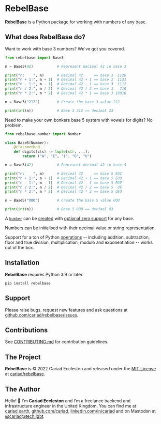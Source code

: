 # RebelBase

**RebelBase** is a Python package for working with numbers of any base.

## What does RebelBase do?

Want to work with base 3 numbers? We've got you covered.

```python
from rebelbase import Base3

n = Base3(42)           # Represent decimal 42 in base 3

print("n:    ", n)      # Decimal 42     == base 3  1120
print("n + 1:", n + 1)  # Decimal 42 + 1 == base 3  1121
print("n - 1:", n - 1)  # Decimal 42 - 1 == base 3  1112
print("n / 2:", n / 2)  # Decimal 42 / 2 == base 3   210
print("n * 2:", n * 2)  # Decimal 42 * 1 == base 3 10010

n = Base3("212")        # Create the base 3 value 212

print(int(n))           # Base 3 212 == decimal 23
```

Need to make your own bonkers base 5 system with vowels for digits? No problem.

```python
from rebelbase.number import Number

class Base5(Number):
    @classmethod
    def digits(cls) -> tuple[str, ...]:
        return ("A", "E", "I", "O", "U")

n = Base5(42)           # Represent decimal 42 in base 5

print("n:    ", n)      # Decimal 42     == base 5 EOI
print("n + 1:", n + 1)  # Decimal 42 + 1 == base 5 EOO
print("n - 1:", n - 1)  # Decimal 42 - 1 == base 5 EOE
print("n / 2:", n / 2)  # Decimal 42 / 2 == base 5  UE
print("n * 2:", n * 2)  # Decimal 42 * 2 == base 5 OEU

n = Base5("OOO")        # Create the base 5 value OOO

print(int(n))           # Base 5 OOO == decimal 93
```

A [`Number`](https://rebelbase.dev/number/) can be [created](https://rebelbase.dev/create/) with [optional zero support](https://rebelbase.dev/optional-zero/) for any base.

Numbers can be initialised with their decimal value or string representation.

Support for a ton of Python [operations](https://rebelbase.dev/number/#math-operations) -- including addition, subtraction, floor and true division, multiplication, modulo and exponentiation -- works out of the box.

## Installation

**RebelBase** requires Python 3.9 or later.

```console
pip install rebelbase
```

## Support

Please raise bugs, request new features and ask questions at [github.com/cariad/rebelbase/issues](https://github.com/cariad/rebelbase/issues).

## Contributions

See [CONTRIBUTING.md](https://github.com/cariad/rebelbase/blob/main/CONTRIBUTING.md) for contribution guidelines.

## The Project

**RebelBase** is &copy; 2022 Cariad Eccleston and released under the [MIT License](https://github.com/cariad/rebelbase/blob/main/LICENSE) at [cariad/rebelbase](https://github.com/cariad/rebelbase).

## The Author

Hello! 👋 I'm **Cariad Eccleston** and I'm a freelance backend and infrastructure engineer in the United Kingdom. You can find me at [cariad.earth](https://cariad.earth), [github.com/cariad](https://github.com/cariad), [linkedin.com/in/cariad](https://linkedin.com/in/cariad) and on Mastodon at [@cariad@tech.lgbt](https://tech.lgbt/@cariad).

